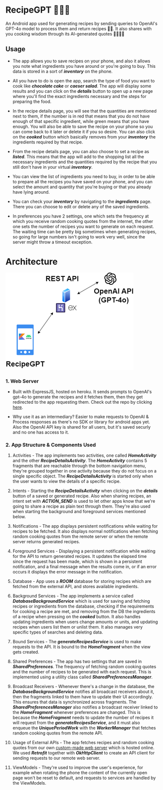 # RecipeGPT 📜🥗🧁
An Android app used for generating recipes by sending queries to OpenAI's GPT-4o model to process them and return recipes 🤤🍰.
It also shares with you cooking wisdom through its AI-generated quotes 🧠👩🏻‍🍳


## Usage

- The app allows you to save recipes on your phone, and also it allows you note what ingredients you have around or you're going to buy. This data is stored in a sort of ***inventory*** on the phone.

- All you have to do is open the app, search the type of food you want to cook like ***chocolate cake*** or ***caeser salad***. The app will display some results and you can click on the ***details*** button to open up a new page where you'll find the exact ingredients necessary and the steps for preparing the food.

- In the recipe details page, you will see that the quantities are mentioned next to them, if the number is in red that means that you do not have enough of that specific ingredient, while green means that you have enough. You will also be able to save the recipe on your phone so you can come back to it later or delete it if you so desire. You can also click on the ***cooked*** button which basically removes from your ***inventory*** the ingredients required by that recipe.

- From the recipe details page, you can also choose to set a recipe as ***listed***. This means that the app will add to the shopping list all the necessary ingredients and the quantities required by the recipe that you still don't have in your virtual ***inventory***.

- You can view the list of ingredients you need to buy, in order to be able to prepare all the recipes you have saved on your phone, and you can select the amount and quantity that you're buying or that you already have lying around.

- You can check your ***inventory*** by navigating to the ***ingredients*** page. There you can choose to edit or delete any of the saved ingredients.

- In preferences you have 2 settings, one which sets the frequency at which you receive random cooking quotes from the internet, the other one sets the number of recipes you want to generate on each request. The waiting time can be pretty big sometimes when generating recipes, so going for large numbers isn't going to work very well, since the server might throw a timeout exception.

# Architecture

![architecture_pic](screenshots/architecture.png)

### 1. Web Server 
- Built with ExpressJS, hosted on heroku. It sends prompts to OpenAI's gpt-4o to generate the recipes and it fetches them, then they get redirected to the app requesting them. Check out the repo by clicking [here](https://github.com/mmswflow-upb/recipe-provider-web-server.git).

- Why use it as an intermediary? Easier to make requests to OpenAI & Process responses as there's no SDK or library for android apps yet. Also the OpenAI API key is shared for all users, but it's saved securly and no one has access to it.

### 2. App Structure & Components Used
1. Activities - The app implements two activities, one called ***HomeActivity*** and the other ***RecipeDetailsActivity***. The ***HomeActivity*** contains 5 fragments that are reachable through the bottom navigation menu, they're grouped together in one activity because they do not focus on a single specific object. The ***RecipeDetailsActivity*** is started only when the user wants to view the details of a specific recipe.

2. Intents - Starting the ***RecipeDetailsActivity*** when clicking on the ***details*** button of a saved or generated recipe. Also when sharing recipes, an intent set with ***ACTION_SEND*** is used to let other apps know that we're going to share a recipe as plain text through them. They're also used when starting the background and foreground services mentioned below.

3. Notifications - The app displays persistent notifications while waiting for recipes to be fetched. It also displays normal notifications when fetching random cooking quotes from the remote server or when the remote server returns generated recipes.

4. Foreground Services - Displaying a persistent notification while waiting for the API to return generated recipes. It updates the elapsed time since the request has been made, which is shown in a persistent notification, and a final message when the results come in, or if an error occurs it displays the error message in the notification.

5. Database - App uses a ***ROOM*** database for storing recipes which are fetched from the external API, and stores available ingredients. 

6. Background Services - The app implements a service called ***DatabaseBackgroundService*** which is used for saving and fetching recipes or ingredients from the database, checking if the requirements for cooking a recipe are met, and removing from the DB the ingredients of a recipe when pressing on the ***cooked*** button. It also handles updating ingredients when users change amounts or units, and updating recipes when users list them or unlist them. It also manages very specific types of searches and deleting data.

7. Bound Services - The ***generateRecipesService*** is used to make requests to the API. It is bound to the ***HomeFragment*** when the view gets created. 

8. Shared Preferences - The app has two settings that are saved in ***SharedPreferences***. The frequency of fetching random cooking quotes and the number of recipes to be generated with each request. This is implemented using a utility class called ***SharedPreferencesManager***.

9. Broadcast Receivers - Whenever there's a change in the database, the ***DatabaseBackgroundService*** notifies all broadcast receivers about it, then the fragments linked to them have to update their UI accordingly. This ensures that data is synchronized across fragments. The ***SharedPreferencesManager*** also notifies a broadcast receiver linked to the ***HomeFragment*** whenever preferences are changed. This is because the ***HomeFragment*** needs to update the number of recipes it will request from the ***generateRecipesService***, and it must also enqueue the ***UniquePeriodWork*** with the ***WorkerManager*** that fetches random cooking quotes from the remote API. 

10. Usage of External APIs - The app fetches recipes and random cooking quotes from our own [custom-made web server](https://github.com/mmswflow-upb/recipe-provider-web-server.git) which is hosted online. We used ***Retrofit*** together with ***OkHttpClient*** to create an API client for sending requests to our remote web server.

11. ViewModels - They're used to improve the user's experience, for example when rotating the phone the content of the currently open page won't be reset to default, and requests to services are handled by the ViewModels.
